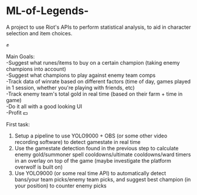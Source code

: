 # ML-of-Legends-
A project to use Riot's APIs to perform statistical analysis, to aid in character selection and item choices.   
  
✊   

Main Goals:  
-Suggest what runes/items to buy on a certain champion (taking enemy champions into account)  
-Suggest what champions to play against enemy team comps  
-Track data of winrate based on different factors (time of day, games played in 1 session, whether you're playing with friends, etc)    
-Track enemy team's total gold in real time (based on their farm + time in game)  
-Do it all with a good looking UI  
-Profit 💵  
  
  
  
First task:   
1) Setup a pipeline to use YOLO9000 + OBS (or some other video recording software) to detect gamestate in real time     
2) Use the gamestate detection found in the previous step to calculate enemy gold/summoner spell cooldowns/ultimate cooldowns/ward timers in an overlay on top of the game (maybe investigate the platform overwolf is built on)   
3) Use YOLO9000 (or some real time API) to automatically detect bans/your team picks/enemy team picks, and suggest best champion (in your position) to counter enemy picks      
